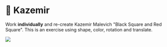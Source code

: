 # 🌼 Kazemir

Work **individually** and re-create Kazemir Malevich "Black Square and Red Square". This is an exercise using shape, color, rotation and translate.

![](https://upload.wikimedia.org/wikipedia/commons/thumb/2/22/Black_Square_and_Red_Square_%28Malevich%2C_1915%29.jpg/1200px-Black_Square_and_Red_Square_%28Malevich%2C_1915%29.jpg)

